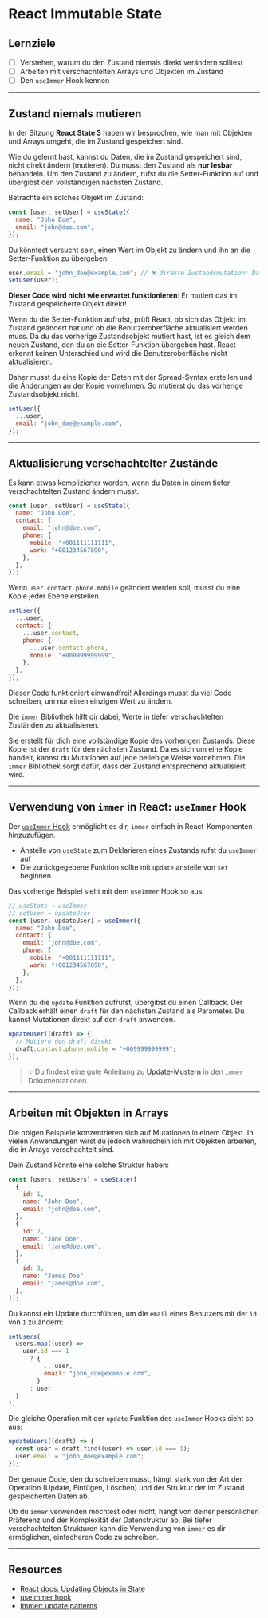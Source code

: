 # React Immutable State

## Lernziele

- [ ] Verstehen, warum du den Zustand niemals direkt verändern solltest
- [ ] Arbeiten mit verschachtelten Arrays und Objekten im Zustand
- [ ] Den `useImmer` Hook kennen

---

## Zustand niemals mutieren

In der Sitzung **React State 3** haben wir besprochen, wie man mit Objekten und Arrays umgeht, die im Zustand gespeichert sind.

Wie du gelernt hast, kannst du Daten, die im Zustand gespeichert sind, nicht direkt ändern (mutieren). Du musst den Zustand als **nur lesbar** behandeln. Um den Zustand zu ändern, rufst du die Setter-Funktion auf und übergibst den vollständigen nächsten Zustand.

Betrachte ein solches Objekt im Zustand:

```js
const [user, setUser] = useState({
  name: "John Doe",
  email: "john@doe.com",
});
```

Du könntest versucht sein, einen Wert im Objekt zu ändern und ihn an die Setter-Funktion zu übergeben.

```js
user.email = "john_doe@example.com"; // ❌ direkte Zustandsmutation: Das solltest du nicht tun!
setUser(user);
```

**Dieser Code wird nicht wie erwartet funktionieren**: Er mutiert das im Zustand gespeicherte Objekt direkt!

Wenn du die Setter-Funktion aufrufst, prüft React, ob sich das Objekt im Zustand geändert hat und ob die Benutzeroberfläche aktualisiert werden muss. Da du das vorherige Zustandsobjekt mutiert hast, ist es gleich dem neuen Zustand, den du an die Setter-Funktion übergeben hast. React erkennt keinen Unterschied und wird die Benutzeroberfläche nicht aktualisieren.

Daher musst du eine Kopie der Daten mit der Spread-Syntax erstellen und die Änderungen an der Kopie vornehmen. So mutierst du das vorherige Zustandsobjekt nicht.

```js
setUser({
  ...user,
  email: "john_doe@example.com",
});
```

---

## Aktualisierung verschachtelter Zustände

Es kann etwas komplizierter werden, wenn du Daten in einem tiefer verschachtelten Zustand ändern musst.

```js
const [user, setUser] = useState({
  name: "John Doe",
  contact: {
    email: "john@doe.com",
    phone: {
      mobile: "+001111111111",
      work: "+001234567890",
    },
  },
});
```

Wenn `user.contact.phone.mobile` geändert werden soll, musst du eine Kopie jeder Ebene erstellen.

```js
setUser({
  ...user,
  contact: {
    ...user.contact,
    phone: {
      ...user.contact.phone,
      mobile: "+009999999999",
    },
  },
});
```

Dieser Code funktioniert einwandfrei! Allerdings musst du viel Code schreiben, um nur einen einzigen Wert zu ändern.

Die [`immer`](https://immerjs.github.io/immer/) Bibliothek hilft dir dabei, Werte in tiefer verschachtelten Zuständen zu aktualisieren.

Sie erstellt für dich eine vollständige Kopie des vorherigen Zustands. Diese Kopie ist der `draft` für den nächsten Zustand. Da es sich um eine Kopie handelt, kannst du Mutationen auf jede beliebige Weise vornehmen. Die `immer` Bibliothek sorgt dafür, dass der Zustand entsprechend aktualisiert wird.

---

## Verwendung von `immer` in React: `useImmer` Hook

Der [`useImmer` Hook](https://github.com/immerjs/use-immer) ermöglicht es dir, `immer` einfach in React-Komponenten hinzuzufügen.

- Anstelle von `useState` zum Deklarieren eines Zustands rufst du `useImmer` auf
- Die zurückgegebene Funktion sollte mit `update` anstelle von `set` beginnen.

Das vorherige Beispiel sieht mit dem `useImmer` Hook so aus:

```js
// useState → useImmer
// setUser → updateUser
const [user, updateUser] = useImmer({
  name: "John Doe",
  contact: {
    email: "john@doe.com",
    phone: {
      mobile: "+001111111111",
      work: "+001234567890",
    },
  },
});
```

Wenn du die `update` Funktion aufrufst, übergibst du einen Callback. Der Callback erhält einen `draft` für den nächsten Zustand als Parameter. Du kannst Mutationen direkt auf den `draft` anwenden.

```js
updateUser((draft) => {
  // Mutiere den draft direkt
  draft.contact.phone.mobile = "+009999999999";
});
```

> 💡 Du findest eine gute Anleitung zu [Update-Mustern](https://immerjs.github.io/immer/update-patterns) in den `immer` Dokumentationen.

---

## Arbeiten mit Objekten in Arrays

Die obigen Beispiele konzentrieren sich auf Mutationen in einem Objekt. In vielen Anwendungen wirst du jedoch wahrscheinlich mit Objekten arbeiten, die in Arrays verschachtelt sind.

Dein Zustand könnte eine solche Struktur haben:

```js
const [users, setUsers] = useState([
  {
    id: 1,
    name: "John Doe",
    email: "john@doe.com",
  },
  {
    id: 2,
    name: "Jane Doe",
    email: "jane@doe.com",
  },
  {
    id: 3,
    name: "James Doe",
    email: "james@doe.com",
  },
]);
```

Du kannst ein Update durchführen, um die `email` eines Benutzers mit der `id` von `1` zu ändern:

```js
setUsers(
  users.map((user) =>
    user.id === 1
      ? {
          ...user,
          email: "john_doe@example.com",
        }
      : user
  )
);
```

Die gleiche Operation mit der `update` Funktion des `useImmer` Hooks sieht so aus:

```js
updateUsers((draft) => {
  const user = draft.find((user) => user.id === 1);
  user.email = "john_doe@example.com";
});
```

Der genaue Code, den du schreiben musst, hängt stark von der Art der Operation (Update, Einfügen, Löschen) und der Struktur der im Zustand gespeicherten Daten ab.

Ob du `immer` verwenden möchtest oder nicht, hängt von deiner persönlichen Präferenz und der Komplexität der Datenstruktur ab. Bei tiefer verschachtelten Strukturen kann die Verwendung von `immer` es dir ermöglichen, einfacheren Code zu schreiben.

---

## Resources

- [React docs: Updating Objects in State](https://react.dev/learn/updating-objects-in-state)
- [useImmer hook](https://github.com/immerjs/use-immer)
- [Immer: update patterns](https://immerjs.github.io/immer/update-patterns)

